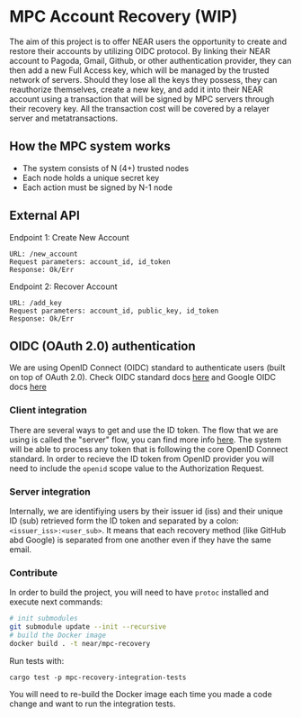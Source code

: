 # MPC Account Recovery (WIP)
The aim of this project is to offer NEAR users the opportunity to create and restore their accounts by utilizing OIDC protocol. By linking their NEAR account to Pagoda, Gmail, Github, or other authentication provider, they can then add a new Full Access key, which will be managed by the trusted network of servers. Should they lose all the keys they possess, they can reauthorize themselves, create a new key, and add it into their NEAR account using a transaction that will be signed by MPC servers through their recovery key. All the transaction cost will be covered by a relayer server and metatransactions.

## How the MPC system works
- The system consists of N (4+) trusted nodes
- Each node holds a unique secret key
- Each action must be signed by N-1 node

## External API
Endpoint 1: Create New Account

    URL: /new_account
    Request parameters: account_id, id_token
    Response: Ok/Err

Endpoint 2: Recover Account

    URL: /add_key
    Request parameters: account_id, public_key, id_token
    Response: Ok/Err

## OIDC (OAuth 2.0) authentication
We are using OpenID Connect (OIDC) standard to authenticate users (built on top of OAuth 2.0).
Check OIDC standard docs [here](https://openid.net/specs/openid-connect-core-1_0.html#IDToken) and Google OIDC docs [here](https://developers.google.com/identity/protocols/oauth2/openid-connect)

### Client integration
There are several ways to get and use the ID token. The flow that we are using is called the "server" flow, you can find more info [here](https://developers.google.com/identity/openid-connect/openid-connect#authenticatingtheuser). The system will be able to process any token that is following the core OpenID Connect standard. In order to recieve the ID token from OpenID provider you will need to include the `openid` scope value to the Authorization Request.

### Server integration
Internally, we are identifiying users by their issuer id (iss) and their unique ID (sub) retrieved form the ID token and separated by a colon: `<issuer_iss>:<user_sub>`. It means that each recovery method (like GitHub abd Google) is separated from one another even if they have the same email.

### Contribute

In order to build the project, you will need to have `protoc` installed and execute next commands:

```BASH
# init submodules
git submodule update --init --recursive
# build the Docker image
docker build . -t near/mpc-recovery
```

Run tests with:
```
cargo test -p mpc-recovery-integration-tests
```
You will need to re-build the Docker image each time you made a code change and want to run the integration tests.